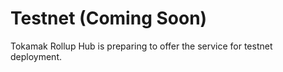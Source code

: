 # Testnet (Coming Soon)



Tokamak Rollup Hub is preparing to offer the service for testnet deployment.
